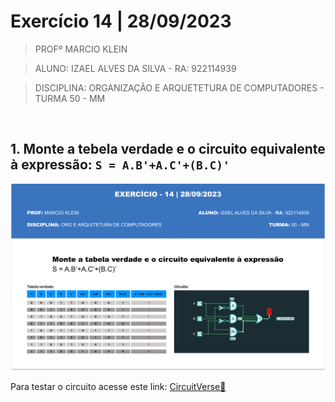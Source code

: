# Exercício 14 | 28/09/2023

>PROFº MARCIO KLEIN

>ALUNO: IZAEL ALVES DA SILVA - RA: 922114939

>DISCIPLINA: ORGANIZAÇÃO E ARQUETETURA DE COMPUTADORES - TURMA 50 - MM

<br>

## 1. Monte a tebela verdade e o circuito equivalente à expressão: ```S = A.B'+A.C'+(B.C)'```

 <img alt="Circuito" src="../contents/images/exercicio_14.png"/>

<br/>

 Para testar o circuito acesse este link: [CircuitVerse🔗](https://circuitverse.org/simulator/embed/untitled-0ae636f5-25e6-4e6b-92b0-c863592b6d3c?theme=night-sky&display_title=false&clock_time=false&fullscreen=false&zoom_in_out=true)
